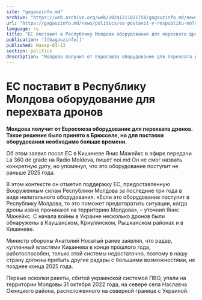 ```yaml
---
site: "gagauzinfo.md"
archive: "https://web.archive.org/web/20241211021758/gagauzinfo.md/news/politics/es-postavit-v-respubliku-moldova-oborudovanie-dlya-perehvata-dronov"
url: "https://gagauzinfo.md/news/politics/es-postavit-v-respubliku-moldova-oborudovanie-dlya-perehvata-dronov"
language: ru
title: "ЕС поставит в Республику Молдова оборудование для перехвата дронов"
publication: '[[Gagauzinfo]]'
published: Назад-01-13
section: politics
description: "Молдова получит от Евросоюза оборудование для перехвата дронов. Такое решение было принято в Брюсселе, но для поставки оборудования необходимо больше времени."
---
```


# ЕС поставит в Республику Молдова оборудование для перехвата дронов

**Молдова получит от Евросоюза оборудование для перехвата дронов. Такое решение было принято в Брюсселе, но для поставки оборудования необходимо больше времени.**

Об этом заявил посол ЕС в Кишиневе Янис Мажейкс в эфире передачи La 360 de grade на Radio Moldova, пишет noi.md Он не смог назвать конкретную дату, но упомянул, что это оборудование поступит не раньше 2025 года.

В этом контексте он отметил поддержку ЕС, предоставленную Вооруженным силам Республики Молдова за последние три года в виде нелетального оборудования. «Если это оборудование поступит в Республику Молдова, то это поможет предотвратить ситуации, когда дроны извне проникают на территорию Молдова», – уточнил Янис Мажейкс. С начала войны в Украине несколько дронов были обнаружены в Каушанском, Криулянском, Рышканском районах и в Кишиневе. 

Министр обороны Анатолий Носатый ранее заявлял, что радар, купленный властями Кишинева в конце прошлого года, работоспособен, только этой системы недостаточно, поэтому в нашу страну должны прибыть другие радары с большими возможностями, не позднее конца 2025 года.

Первые осколки ракеты, сбитой украинской системой ПВО, упали на территории Молдовы 31 октября 2022 года, на севере села Наславча Окницкого района, расположенного на северной границе с Украиной.